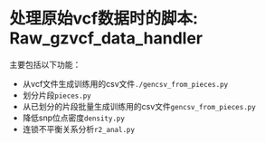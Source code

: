 # 处理原始vcf数据时的脚本: Raw_gzvcf_data_handler

主要包括以下功能：
+ 从vcf文件生成训练用的csv文件`./gencsv_from_pieces.py`
+ 划分片段`pieces.py`
+ 从已划分的片段批量生成训练用的csv文件`gencsv_from_pieces.py`
+ 降低snp位点密度`density.py`
+ 连锁不平衡关系分析`r2_anal.py`

